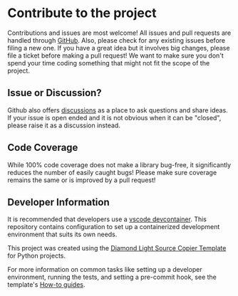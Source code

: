 # Contribute to the project

Contributions and issues are most welcome! All issues and pull requests are
handled through [GitHub](https://github.com/DiamondLightSource/python-copier-template-example/issues). Also, please check for any existing issues before
filing a new one. If you have a great idea but it involves big changes, please
file a ticket before making a pull request! We want to make sure you don't spend
your time coding something that might not fit the scope of the project.

## Issue or Discussion?

Github also offers [discussions](https://github.com/DiamondLightSource/python-copier-template-example/discussions) as a place to ask questions and share ideas. If
your issue is open ended and it is not obvious when it can be "closed", please
raise it as a discussion instead.

## Code Coverage

While 100% code coverage does not make a library bug-free, it significantly
reduces the number of easily caught bugs! Please make sure coverage remains the
same or is improved by a pull request!

## Developer Information

It is recommended that developers use a [vscode devcontainer](https://code.visualstudio.com/docs/devcontainers/containers). This repository contains configuration to set up a containerized development environment that suits its own needs.

This project was created using the [Diamond Light Source Copier Template](https://github.com/DiamondLightSource/python-copier-template) for Python projects.

For more information on common tasks like setting up a developer environment, running the tests, and setting a pre-commit hook, see the template's [How-to guides](https://diamondlightsource.github.io/python-copier-template/3.0.0/how-to.html).
